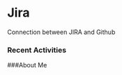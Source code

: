 # Jira
Connection between JIRA and Github

### Recent Activities
<!--START_SECTION:activity-->
<!--END_SECTION:activity-->

###About Me
<!--MYLINKS:START -->
<!--MYLINKS:END -->
